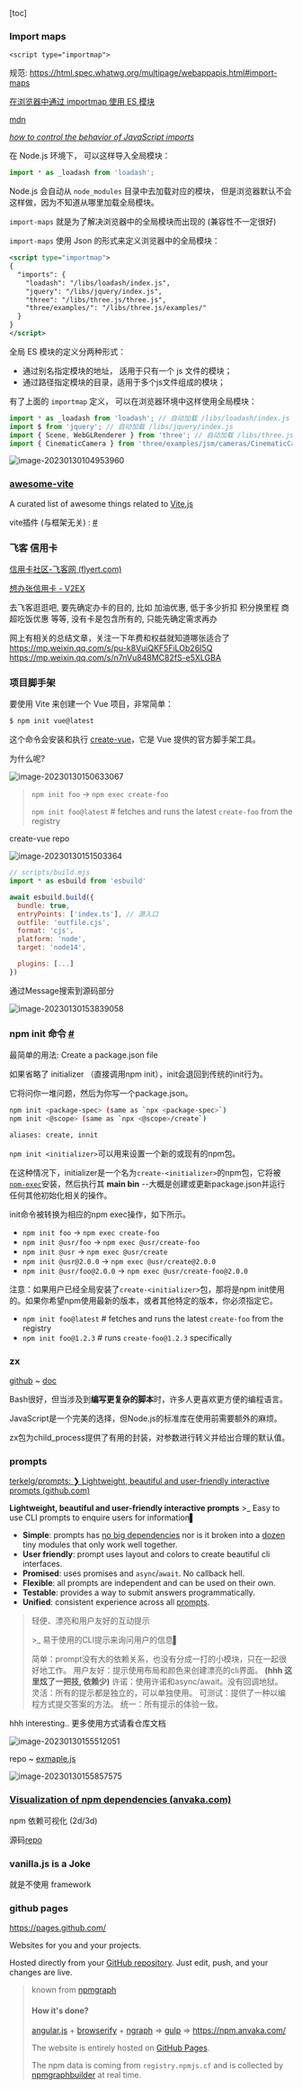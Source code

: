 [toc]

### Import maps

`<script type="importmap">`

规范: https://html.spec.whatwg.org/multipage/webappapis.html#import-maps

[在浏览器中通过 importmap 使用 ES 模块](https://beginor.github.io/2021/08/16/using-es-modules-in-borwser-with-importmaps.html)

[mdn](https://developer.mozilla.org/en-US/docs/Web/HTML/Element/script/type/importmap)

[*how to control the behavior of JavaScript imports*](https://github.com/WICG/import-maps#the-import-map)

在 Node.js 环境下， 可以这样导入全局模块：

```typescript
import * as _loadash from 'loadash';
```

Node.js 会自动从 `node_modules` 目录中去加载对应的模块， 但是浏览器默认不会这样做，因为不知道从哪里加载全局模块。

`import-maps` 就是为了解决浏览器中的全局模块而出现的 (兼容性不一定很好)

`import-maps` 使用 Json 的形式来定义浏览器中的全局模块：

```xml
<script type="importmap">
{
  "imports": {
    "loadash": "/libs/loadash/index.js",
    "jquery": "/libs/jquery/index.js",
    "three": "/libs/three.js/three.js",
    "three/examples/": "/libs/three.js/examples/"
  }
}
</script>
```

全局 ES 模块的定义分两种形式：

- 通过别名指定模块的地址， 适用于只有一个 js 文件的模块；
- 通过路径指定模块的目录，适用于多个js文件组成的模块；

有了上面的 `importmap` 定义， 可以在浏览器环境中这样使用全局模块：

```typescript
import * as _loadash from 'loadash'; // 自动加载 /libs/loadash/index.js
import $ from 'jquery'; // 自动加载 /libs/jquery/index.js
import { Scene, WebGLRenderer } from 'three'; // 自动加载 /libs/three.js/three.js
import { CinematicCamera } from 'three/examples/jsm/cameras/CinematicCamera.js' // 自动加载 /libs/three.js/examples/jsm/cameras/CinematicCamera.js
```

![image-20230130104953960](./imgs/image-20230130104953960.png)



### [awesome-vite](https://github.com/vitejs/awesome-vite#plugins)

A curated list of awesome things related to [Vite.js](https://github.com/vitejs/vite)

vite插件 (与框架无关) :  [#](https://github.com/vitejs/awesome-vite#framework-agnostic-plugins)



### 飞客 信用卡

[信用卡社区-飞客网 (flyert.com)](https://www.flyert.com/forum.php?gid=226)

[想办张信用卡 - V2EX](https://www.v2ex.com/t/911584#reply3)

去飞客逛逛吧, 要先确定办卡的目的, 比如
加油优惠, 低于多少折扣
积分换里程
商超吃饭优惠
等等, 没有卡是包含所有的, 只能先确定需求再办



网上有相关的总结文章，关注一下年费和权益就知道哪张适合了
https://mp.weixin.qq.com/s/pu-k8VuiQKF5FiLOb26I5Q
https://mp.weixin.qq.com/s/n7nVu848MC82fS-e5XLGBA



### 项目脚手架

要使用 Vite 来创建一个 Vue 项目，非常简单：

```sh
$ npm init vue@latest
```

这个命令会安装和执行 [create-vue](https://github.com/vuejs/create-vue)，它是 Vue 提供的官方脚手架工具。

为什么呢?

![image-20230130150633067](./imgs/image-20230130150633067.png)

> `npm init foo` -> `npm exec create-foo`
>
> `npm init foo@latest` # fetches and runs the latest `create-foo` from the registry



create-vue repo

![image-20230130151503364](./imgs/image-20230130151503364.png)

```js
// scripts/build.mjs
import * as esbuild from 'esbuild'

await esbuild.build({
  bundle: true,
  entryPoints: ['index.ts'], // 源入口
  outfile: 'outfile.cjs',
  format: 'cjs',
  platform: 'node',
  target: 'node14',

  plugins: [...]
})
```

通过Message搜索到源码部分

![image-20230130153839058](./imgs/image-20230130153839058.png)



### npm init 命令 [#](https://docs.npmjs.com/cli/v9/commands/npm-init)

最简单的用法: Create a package.json file

如果省略了 initializer （直接调用npm init），init会退回到传统的init行为。

它将问你一堆问题，然后为你写一个package.json。

```sh
npm init <package-spec> (same as `npx <package-spec>`)
npm init <@scope> (same as `npx <@scope>/create`)

aliases: create, innit
```

`npm init <initializer>`可以用来设置一个新的或现有的npm包。

在这种情况下，initializer是一个名为`create-<initializer>`的npm包，它将被[`npm-exec`](https://docs.npmjs.com/cli/v9/commands/npm-exec)安装，然后执行其 **main bin** --大概是创建或更新package.json并运行任何其他初始化相关的操作。

init命令被转换为相应的npm exec操作，如下所示。

- `npm init foo` -> `npm exec create-foo`
- `npm init @usr/foo` -> `npm exec @usr/create-foo`
- `npm init @usr` -> `npm exec @usr/create`
- `npm init @usr@2.0.0` -> `npm exec @usr/create@2.0.0`
- `npm init @usr/foo@2.0.0` -> `npm exec @usr/create-foo@2.0.0`

注意：如果用户已经全局安装了`create-<initializer>`包，那将是npm init使用的。如果你希望npm使用最新的版本，或者其他特定的版本，你必须指定它。

- `npm init foo@latest` # fetches and runs the latest `create-foo` from the registry
- `npm init foo@1.2.3` # runs `create-foo@1.2.3` specifically



### zx

[github](https://github.com/google/zx)  ~ [doc](https://github.com/google/zx#documentation)

Bash很好，但当涉及到**编写更复杂的脚本**时，许多人更喜欢更方便的编程语言。

JavaScript是一个完美的选择，但Node.js的标准库在使用前需要额外的麻烦。

zx包为child_process提供了有用的封装，对参数进行转义并给出合理的默认值。



### prompts

[terkelg/prompts: ❯ Lightweight, beautiful and user-friendly interactive prompts (github.com)](https://github.com/terkelg/prompts)

**Lightweight, beautiful and user-friendly interactive prompts**
\>_ Easy to use CLI prompts to enquire users for information▌



- **Simple**: prompts has [no big dependencies](http://npm.anvaka.com/#/view/2d/prompts) nor is it broken into a [dozen](http://npm.anvaka.com/#/view/2d/inquirer) tiny modules that only work well together.
- **User friendly**: prompt uses layout and colors to create beautiful cli interfaces.
- **Promised**: uses promises and `async`/`await`. No callback hell.
- **Flexible**: all prompts are independent and can be used on their own.
- **Testable**: provides a way to submit answers programmatically.
- **Unified**: consistent experience across all [prompts](https://github.com/terkelg/prompts#-types).

> 轻便、漂亮和用户友好的互动提示
>
> \>_ 易于使用的CLI提示来询问用户的信息▌
>
> 简单：prompt没有大的依赖关系，也没有分成一打的小模块，只在一起很好地工作。
> 用户友好：提示使用布局和颜色来创建漂亮的cli界面。 **(hhh 这里炫了一把技, 依赖少)**
> 许诺：使用许诺和async/await。没有回调地狱。
> 灵活：所有的提示都是独立的，可以单独使用。
> 可测试：提供了一种以编程方式提交答案的方法。
> 统一：所有提示的体验一致。



hhh interesting.. 更多使用方式请看仓库文档

![image-20230130155512051](./imgs/image-20230130155512051.png)

repo ~ [exmaple.js](https://github.com/terkelg/prompts/blob/master/example.js)

![image-20230130155857575](./imgs/image-20230130155857575.png)



### [Visualization of npm dependencies (anvaka.com)](http://npm.anvaka.com/#/view/2d/prompts)

npm 依赖可视化 (2d/3d)

源码[repo](https://github.com/anvaka/npmgraph.an)



### vanilla.js is a Joke

就是不使用 framework



### github pages

https://pages.github.com/

Websites for you and your projects.

Hosted directly from your [GitHub repository](https://github.com/). Just edit, push, and your changes are live.

> known from [npmgraph](https://github.com/anvaka/npmgraph.an)
>
> #### How it's done?
>
> [angular.js](https://angularjs.org/) + [browserify](https://browserify.org/) + [ngraph](https://github.com/anvaka/ngraph) => [gulp](https://gulpjs.com/) => https://npm.anvaka.com/
>
> The website is entirely hosted on [GitHub Pages](https://pages.github.com/).
>
> The npm data is coming from `registry.npmjs.cf` and is collected by [npmgraphbuilder](https://github.com/anvaka/npmgraphbuilder) at real time.
